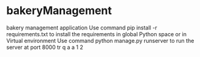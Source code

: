 # bakeryManagement
bakery management application
Use command pip install -r requirements.txt to install the requirements in global Python space or in Virtual environment Use command python manage.py runserver to run the server at port 8000
tr
q
a
a
1
2
